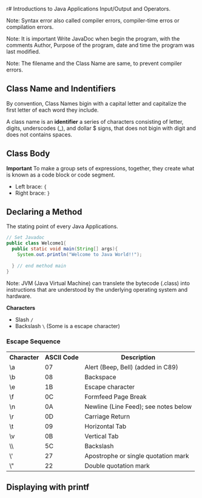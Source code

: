 r# Introductions to Java Applications Input/Output and Operators.

Note: Syntax error also called compiler errors, compiler-time erros or compilation errors.

Note: It is important Write JavaDoc when begin the program, with the comments Author, Purpose of the program, date and time the program was last modified.

Note: The filename and the Class Name are same, to prevent compiler errors.

## Class Name and Indentifiers 
By convention, Class Names bigin with a capital letter and capitalize the first letter of each word they include.

A class name is an **identifier** a series of characters consisting of letter, digits, underscodes (_), and dollar $ signs,
that does not bigin with digit and does not contains spaces. 

## Class Body
**Important**
To make a group sets of expressions, together, they create what is known as a code block or code segment.

- Left brace: ```{```
- Right brace: ```}```

## Declaring a Method
The stating point of every Java Applications.

```java
// Set Javadoc
public class Welcome1{
  public static void main(String[] args){
    System.out.println("Welcome to Java World!!");
    
  } // end method main
}
```

Note: JVM (Java Virtual Machine) can translete the bytecode (.class) into instructions that are understood by the underlying operating system and hardware.

**Characters**

- Slash ```/```
- Backslash ```\``` (Some is a escape character)

### Escape Sequence

<table>
  <tr>
    <th>Character</th>
    <th>ASCII Code</th>
    <th>Description</th>
  </tr>
  <tr>
    <td>\a</td>
    <td>07</td>
    <td>Alert (Beep, Bell) (added in C89)</td>
  </tr>
  <tr>
    <td>\b</td>
    <td>08</td>
    <td>Backspace</td>
  </tr>
  <tr>
    <td>\e</td>
    <td>1B</td>
    <td>Escape character</td>
  </tr>
  <tr>
    <td>\f</td>
    <td>0C</td>
    <td>Formfeed Page Break</td>
  </tr>
  <tr>
    <td>\n</td>
    <td>0A</td>
    <td>Newline (Line Feed); see notes below</td>
  </tr>
  <tr>
    <td>\r</td>
    <td>0D</td>
    <td>Carriage Return</td>
  </tr>
  <tr>
    <td>\t</td>
    <td>09</td>
    <td>Horizontal Tab</td>
  </tr>
  <tr>
    <td>\v</td>
    <td>0B</td>
    <td>Vertical Tab</td>
  </tr>
  <tr>
    <td>\\</td>
    <td>5C</td>
    <td>Backslash</td>
  </tr>
  <tr>
    <td>\'</td>
    <td>27</td>
    <td>Apostrophe or single quotation mark</td>
  </tr>
  <tr>
    <td>\"</td>
    <td>22</td>
    <td>Double quotation mark</td>
  </tr>
</table>

## Displaying with printf

